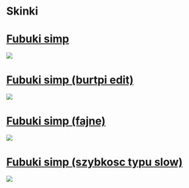 # Skinki
# [Fubuki simp](https://drive.google.com/file/d/1xGxTYkux00j6-dVRMPJwyineQYPKnYVi/view?usp=sharing)
![](https://i.imgur.com/2Thzw9E.jpg)
<br>
# [Fubuki simp (burtpi edit)](https://drive.google.com/file/d/1dKtCuV8bW0fqX_YSoL9gQg-VRvNubKQM/view?usp=sharing)
![](https://i.imgur.com/vmHtYg5.jpg)
<br>
# [Fubuki simp (fajne)](https://drive.google.com/file/d/1C_l7puNkn20i_EwMXO0bP02yq4rNBZuc/view?usp=sharing)
![](https://i.imgur.com/YVru6IK.jpg)
<br>
# [Fubuki simp (szybkosc typu slow)](https://drive.google.com/file/d/1c3txsc4kIeiucjpisoAMvEIajDw7uvji/view?usp=sharing)
![](https://i.imgur.com/bcYkEAy.jpg)
<br>
